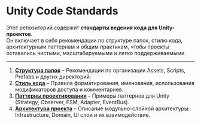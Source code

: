 # Unity Code Standards

Этот репозиторий содержит **стандарты ведения кода для Unity-проектов**.  
Он включает в себя рекомендации по структуре папок, стилю кода, архитектурным паттернам и общим практикам, чтобы проекты оставались чистыми, масштабируемыми и легко поддерживаемыми.

---

1. [**Структура папок**](https://github.com/BlizzyIxyz/Code-Standards/blob/Unity-project-code-standarts/Project%20file%20structure.md) – Рекомендации по организации Assets, Scripts, Prefabs и других директорий.  
2. [**Стиль кода**](https://github.com/BlizzyIxyz/Code-Standards/blob/b958ad0cb7dc78bff3b6bc3fe2044a6623fe1956/Code%20style%20guide.md) – Правила форматирования, именования, использования модификаторов доступа и комментариев.  
3. [**Паттерны проектирования**](https://github.com/BlizzyIxyz/Code-Standards/blob/Unity-project-code-standarts/Design%20Patterns.md) – Примеры паттернов для Unity (Strategy, Observer, FSM, Adapter, EventBus).
4. [**Архитектура проекта**](https://github.com/BlizzyIxyz/Code-Standards/blob/0715cd02c6c686dfbf7ad522365681b3a1e63037/Unity%20Modular-Layered%20Architecture.md) – Описание модульно-слойной архитектуры: Infrastructure, Domain, UI слои и их взаимодействие.
